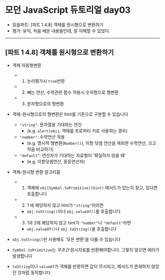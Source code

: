 # 모던 JavaScript 듀토리얼 day03

- 읽을파트: [파트 1 4.8] 객체를 원시형으로 변환하기
- 평가: 유익, 처음 배운 내용들인데, 잘 이해할 수 있었다.

---

## [파트 1 4.8] 객체를 원시형으로 변환하기

- 객체 자동형변환

  - 1. 논리평가시 `true`반환
  - 2. 빼는 연산, 수학관련 함수 적용시 숫자형으로 형변환
  - 3. 문자형으로의 형변환

- 객체-원시형으로의 형변환은 hint를 기준으로 구분할 수 있습니다

  - `"string"`: 문자열을 기대하는 연산
    - (e.g. `alert(obj)`, 객체를 프로퍼티 키로 사용하는 경우)
  - `"number"`: 수학연산 적용
    - (e.g. 명시적 형변환(`Number()`), 이항 덧셈 연산을 제외한 수학연산, 크고 작음 비교하기)
  - `"default"`: 연산자가 기대하는 자료형이 '확실하지 않을 때'
    - (e.g. 이항덧셈연산, 동등연산자)

- 객체-원시형 변환 알고리즘

  - 1. 객체에 `obj[Symbol.toPrimitive](hint)` 메서드가 있는지 찾고, 있다면 호출합니다
  - 2. 1 에 해당하지 않고 hint가 `"string"`이라면
    - `obj.toString()`이나 `obj.valueOf()`를 호출합니다
  - 3. 1과 2에 해당하지 않고 hint가 `"number"`나 `"default"`라면
    - `obj.valueOf()`나 `obj.toString()`을 호출합니다

- `obj.toString()`만 사용해도 '모든 변환'을 다룰 수 있습니다
- `Symbol.toPrimitive`는 _무조건_ 원시자료를 반환해야합니다. 그렇지 않으면 에러가 발생합니다
- `toString`이나 `valueOf`가 객체를 반환하면 값이 무시되고, 메서드가 존재하지 않았던 것처럼 동작합니다
